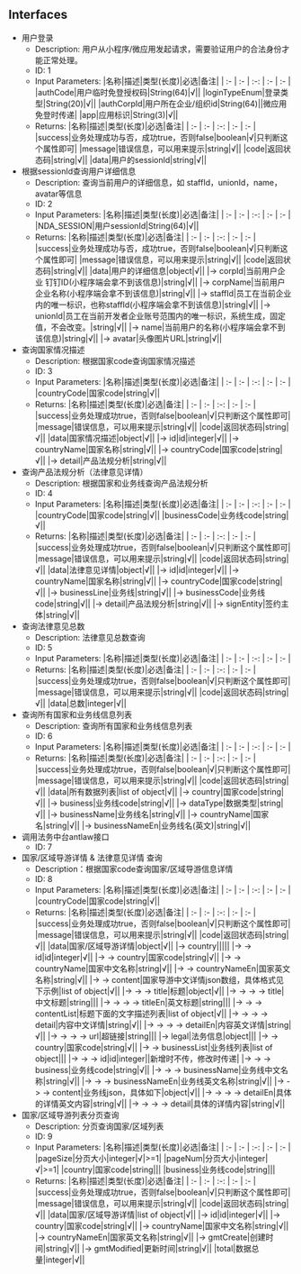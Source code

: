 ## Interfaces
- 用户登录
  - Description: 用户从小程序/微应用发起请求，需要验证用户的合法身份才能正常处理。
  - ID: 1
  - Input Parameters:
    |名称|描述|类型(长度)|必选|备注|
    | :- | :- | :-: | :- | :- |
    |authCode|用户临时免登授权码|String(64)|√||
    |loginTypeEnum|登录类型|String(20)|√||
    |authCorpId|用户所在企业/组织id|String(64)||微应用免登时传递|
    |app|应用标识|String(3)|√||
  - Returns:
    |名称|描述|类型(长度)|必选|备注|
    | :- | :- | :-: | :- | :- |
    |success|业务处理成功与否，成功true，否则false|boolean|√|只判断这个属性即可|
    |message|错误信息，可以用来提示|string|√||
    |code|返回状态码|string|√||
    |data|用户的sessionId|string|√||
- 根据sessionId查询用户详细信息
  - Description: 查询当前用户的详细信息，如 staffId，unionId，name，avatar等信息
  - ID: 2
  - Input Parameters:
    |名称|描述|类型(长度)|必选|备注|
    | :- | :- | :-: | :- | :- |
    |NDA_SESSION|用户sessionId|String(64)|√||
  - Returns:
    |名称|描述|类型(长度)|必选|备注|
    | :- | :- | :-: | :- | :- |
    |success|业务处理成功与否，成功true，否则false|boolean|√|只判断这个属性即可|
    |message|错误信息，可以用来提示|string|√||
    |code|返回状态码|string|√||
    |data|用户的详细信息|object|√||
    |-> corpId|当前用户企业 钉钉ID(小程序端会拿不到该信息)|string|√||
    |-> corpName|当前用户企业名称(小程序端会拿不到该信息)|string|√||
    |-> staffId|员工在当前企业内的唯一标识，也称staffId(小程序端会拿不到该信息)|string|√||
    |-> unionId|员工在当前开发者企业账号范围内的唯一标识，系统生成，固定值，不会改变。|string|√||
    |-> name|当前用户的名称(小程序端会拿不到该信息)|string|√||
    |-> avatar|头像图片URL|string|√||
- 查询国家情况描述
  - Description: 根据国家code查询国家情况描述
  - ID: 3
  - Input Parameters:
    |名称|描述|类型(长度)|必选|备注|
    | :- | :- | :-: | :- | :- |
    |countryCode|国家code|string|√||
  - Returns:
    |名称|描述|类型(长度)|必选|备注|
    | :- | :- | :-: | :- | :- |
    |success|业务处理成功true，否则false|boolean|√|只判断这个属性即可|
    |message|错误信息，可以用来提示|string|√||
    |code|返回状态码|string|√||
    |data|国家情况描述|object|√||
    |-> id|id|integer|√||
    |-> countryName|国家名称|string|√||
    |-> countryCode|国家code|string|√||
    |-> detail|产品法规分析|string|√||
- 查询产品法规分析（法律意见详情）
  - Description: 根据国家和业务线查询产品法规分析
  - ID: 4
  - Input Parameters:
    |名称|描述|类型(长度)|必选|备注|
    | :- | :- | :-: | :- | :- |
    |countryCode|国家code|string|√||
    |businessCode|业务线code|string|√||
  - Returns:
    |名称|描述|类型(长度)|必选|备注|
    | :- | :- | :-: | :- | :- |
    |success|业务处理成功true，否则false|boolean|√|只判断这个属性即可|
    |message|错误信息，可以用来提示|string|√||
    |code|返回状态码|string|√||
    |data|法律意见详情|object|√||
    |-> id|id|integer|√||
    |-> countryName|国家名称|string|√||
    |-> countryCode|国家code|string|√||
    |-> businessLine|业务线|string|√||
    |-> businessCode|业务线code|string|√||
    |-> detail|产品法规分析|string|√||
    |-> signEntity|签约主体|string|√||
- 查询法律意见总数
  - Description: 法律意见总数查询
  - ID: 5
  - Input Parameters:
    |名称|描述|类型(长度)|必选|备注|
    | :- | :- | :-: | :- | :- |
  - Returns:
    |名称|描述|类型(长度)|必选|备注|
    | :- | :- | :-: | :- | :- |
    |success|业务处理成功true，否则false|boolean|√|只判断这个属性即可|
    |message|错误信息，可以用来提示|string|√||
    |code|返回状态码|string|√||
    |data|总数|integer|√||
- 查询所有国家和业务线信息列表
  - Description: 查询所有国家和业务线信息列表
  - ID: 6
  - Input Parameters:
    |名称|描述|类型(长度)|必选|备注|
    | :- | :- | :-: | :- | :- |
  - Returns:
    |名称|描述|类型(长度)|必选|备注|
    | :- | :- | :-: | :- | :- |
    |success|业务处理成功true，否则false|boolean|√|只判断这个属性即可|
    |message|错误信息，可以用来提示|string|√||
    |code|返回状态码|string|√||
    |data|所有数据列表|list of object|√||
    |-> country|国家code|string|√||
    |-> business|业务线code|string|√||
    |-> dataType|数据类型|string|√||
    |-> businessName|业务线名|string|√||
    |-> countryName|国家名|string|√||
    |-> businessNameEn|业务线名(英文)|string|√||
- 调用法务中台antlaw接口
  - ID: 7
- 国家/区域导游详情 & 法律意见详情 查询
  - Description：根据国家code查询国家/区域导游信息详情
  - ID: 8
  - Input Parameters:
    |名称|描述|类型(长度)|必选|备注|
    | :- | :- | :-: | :- | :- |
    |countryCode|国家code|string|√||
  - Returns:
    |名称|描述|类型(长度)|必选|备注|
    | :- | :- | :-: | :- | :- |
    |success|业务处理成功true，否则false|boolean|√|只判断这个属性即可|
    |message|错误信息，可以用来提示|string|√||
    |code|返回状态码|string|√||
    |data|国家/区域导游详情|object|√||
    |-> country|||||
    |-> -> id|id|integer|√||
    |-> -> country|国家code|string|√||
    |-> -> countryName|国家中文名称|string|√||
    |-> -> countryNameEn|国家英文名称|string|√||
    |-> -> content|国家导游中文详情json数组，具体格式见下示例|list of object|√||
    |-> -> -> title|标题|object|√||
    |-> -> -> -> title|中文标题|string|||
    |-> -> -> -> titleEn|英文标题|string|||
    |-> -> -> contentList|标题下面的文字描述列表|list of object|√||
    |-> -> -> -> detail|内容中文详情|string|√||
    |-> -> -> -> detailEn|内容英文详情|string|√||
    |-> -> -> -> url|超链接|string|||
    |-> legal|法务信息|object|||
    |-> -> country|国家code|string|√||
    |-> -> businessList|业务线列表|list of object|||
    |-> -> -> id|id|integer||新增时不传，修改时传递|
    |-> -> -> business|业务线code|string|√||
    |-> -> -> businessName|业务线中文名称|string|√||
    |-> -> -> businessNameEn|业务线英文名称|string|√||
    |-> -> -> content|业务线json，具体如下|object|√||
    |-> -> -> -> detailEn|具体的详情英文内容|string|√||
    |-> -> -> -> detail|具体的详情内容|string|√||
- 国家/区域导游列表分页查询
  - Description: 分页查询国家/区域列表
  - ID: 9
  - Input Parameters:
    |名称|描述|类型(长度)|必选|备注|
    | :- | :- | :-: | :- | :- |
    |pageSize|分页大小|integer|√|>=1|
    |pageNum|分页大小|integer|√|>=1|
    |country|国家code|string|||
    |business|业务线code|string|||
  - Returns:
    |名称|描述|类型(长度)|必选|备注|
    | :- | :- | :-: | :- | :- |
    |success|业务处理成功true，否则false|boolean|√|只判断这个属性即可|
    |message|错误信息，可以用来提示|string|√||
    |code|返回状态码|string|√||
    |data|国家/区域导游详情|list of object|√||
    |-> id|id|integer|√||
    |-> country|国家code|string|√||
    |-> countryName|国家中文名称|string|√||
    |-> countryNameEn|国家英文名称|string|√||
    |-> gmtCreate|创建时间|string|√||
    |-> gmtModified|更新时间|string|√||
    |total|数据总量|integer|√||
